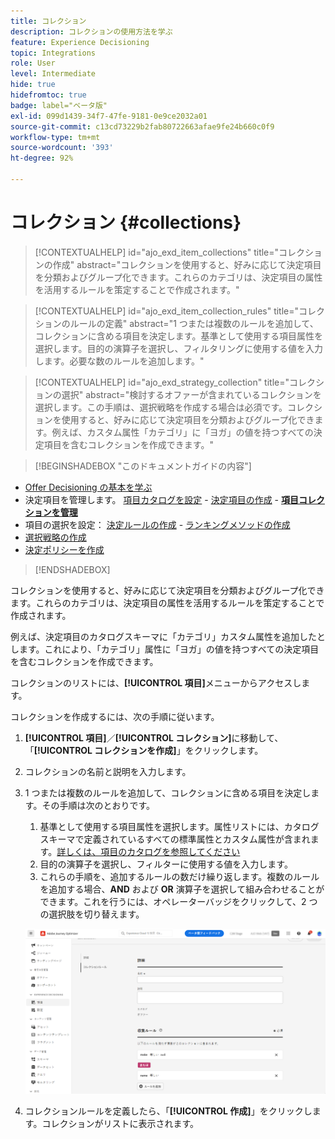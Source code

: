 ```yaml
---
title: コレクション
description: コレクションの使用方法を学ぶ
feature: Experience Decisioning
topic: Integrations
role: User
level: Intermediate
hide: true
hidefromtoc: true
badge: label="ベータ版"
exl-id: 099d1439-34f7-47fe-9181-0e9ce2032a01
source-git-commit: c13cd73229b2fab80722663afae9fe24b660c0f9
workflow-type: tm+mt
source-wordcount: '393'
ht-degree: 92%

---
```


# コレクション {#collections}

>[!CONTEXTUALHELP]
>id="ajo_exd_item_collections"
>title="コレクションの作成"
>abstract="コレクションを使用すると、好みに応じて決定項目を分類およびグループ化できます。これらのカテゴリは、決定項目の属性を活用するルールを策定することで作成されます。"

>[!CONTEXTUALHELP]
>id="ajo_exd_item_collection_rules"
>title="コレクションのルールの定義"
>abstract="1 つまたは複数のルールを追加して、コレクションに含める項目を決定します。基準として使用する項目属性を選択します。目的の演算子を選択し、フィルタリングに使用する値を入力します。必要な数のルールを追加します。"

>[!CONTEXTUALHELP]
>id="ajo_exd_strategy_collection"
>title="コレクションの選択"
>abstract="検討するオファーが含まれているコレクションを選択します。この手順は、選択戦略を作成する場合は必須です。コレクションを使用すると、好みに応じて決定項目を分類およびグループ化できます。例えば、カスタム属性「カテゴリ」に「ヨガ」の値を持つすべての決定項目を含むコレクションを作成できます。"

>[!BEGINSHADEBOX &quot;このドキュメントガイドの内容&quot;]

* [Offer Decisioning の基本を学ぶ](gs-experience-decisioning.md)
* 決定項目を管理します。 [項目カタログを設定](catalogs.md) - [決定項目の作成](items.md) - **[項目コレクションを管理](collections.md)**
* 項目の選択を設定： [決定ルールの作成](rules.md) - [ランキングメソッドの作成](ranking.md)
* [選択戦略の作成](selection-strategies.md)
* [決定ポリシーを作成](create-decision.md)

>[!ENDSHADEBOX]

コレクションを使用すると、好みに応じて決定項目を分類およびグループ化できます。これらのカテゴリは、決定項目の属性を活用するルールを策定することで作成されます。

例えば、決定項目のカタログスキーマに「カテゴリ」カスタム属性を追加したとします。これにより、「カテゴリ」属性に「ヨガ」の値を持つすべての決定項目を含むコレクションを作成できます。

コレクションのリストには、**[!UICONTROL 項目]**&#x200B;メニューからアクセスします。

コレクションを作成するには、次の手順に従います。

1. **[!UICONTROL 項目]**／**[!UICONTROL コレクション]**&#x200B;に移動して、「**[!UICONTROL コレクションを作成]**」をクリックします。
1. コレクションの名前と説明を入力します。
1. 1 つまたは複数のルールを追加して、コレクションに含める項目を決定します。その手順は次のとおりです。

   1. 基準として使用する項目属性を選択します。属性リストには、カタログスキーマで定義されているすべての標準属性とカスタム属性が含まれます。[詳しくは、項目のカタログを参照してください](catalogs.md)
   1. 目的の演算子を選択し、フィルターに使用する値を入力します。
   1. これらの手順を、追加するルールの数だけ繰り返します。複数のルールを追加する場合、**AND** および **OR** 演算子を選択して組み合わせることができます。これを行うには、オペレーターバッジをクリックして、2 つの選択肢を切り替えます。

   ![](assets/collection-create.png)

1. コレクションルールを定義したら、「**[!UICONTROL 作成]**」をクリックします。コレクションがリストに表示されます。
